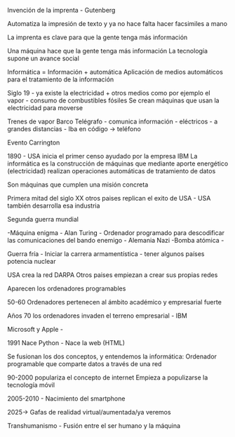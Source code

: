 Invención de la imprenta - Gutenberg

Automatiza la impresión de texto y ya no hace falta hacer facsimiles a mano

La imprenta es clave para que la gente tenga más información

Una máquina hace que la gente tenga más información
La tecnología supone un avance social

Informática = Información + automática
Aplicación de medios automáticos para el tratamiento de la información

Siglo 19 - ya existe la electricidad + otros medios como por ejemplo el vapor - consumo de combustibles fósiles
Se crean máquinas que usan la electricidad para moverse

Trenes de vapor
Barco
Telégrafo - comunica información - eléctricos - a grandes distancias - Iba en código -> teléfono

Evento Carrington

1890 - USA inicia el primer censo ayudado por la empresa IBM
La informática es la construcción de máquinas que mediante aporte energético (electricidad) realizan operaciones automáticas de tratamiento de datos

Son máquinas que cumplen una misión concreta

Primera mitad del siglo XX otros paises replican el exito de USA - USA también desarrolla esa industria

Segunda guerra mundial

-Máquina enigma - Alan Turing - Ordenador programado para descodificar las comunicaciones del bando enemigo - Alemania Nazi
-Bomba atómica - 


Guerra fría - Iniciar la carrera armamentística - tener algunos países potencia nuclear

USA crea la red DARPA
Otros paises empiezan a crear sus propias redes

Aparecen los ordenadores programables

50-60 Ordenadores pertenecen al ámbito académico y empresarial fuerte

Años 70 los ordenadores invaden el terreno empresarial - IBM

Microsoft y Apple - 

1991 Nace Python - Nace la web (HTML)

Se fusionan los dos conceptos, y entendemos la informática:
Ordenador programable que comparte datos a través de una red

90-2000 populariza el concepto de internet
Empieza a populizarse la tecnología móvil

2005-2010 - Nacimiento del smartphone

2025-> Gafas de realidad virtual/aumentada/ya veremos

Transhumanismo - Fusión entre el ser humano y la máquina














